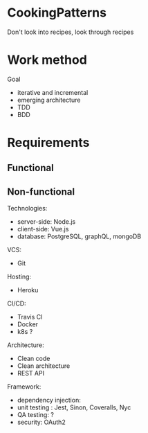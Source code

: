 # CookingPatterns
Don't look into recipes, look through recipes

# Work method
Goal
* iterative and incremental
* emerging architecture
* TDD
* BDD

# Requirements

## Functional

## Non-functional 

Technologies:
* server-side: Node.js
* client-side: Vue.js
* database: PostgreSQL, graphQL, mongoDB

VCS:
* Git

Hosting:
* Heroku

CI/CD:
* Travis CI
* Docker
* k8s ?

Architecture:
* Clean code
* Clean architecture
* REST API

Framework:
* dependency injection: 
* unit testing : Jest, Sinon, Coveralls, Nyc
* QA testing: ?
* security: OAuth2
